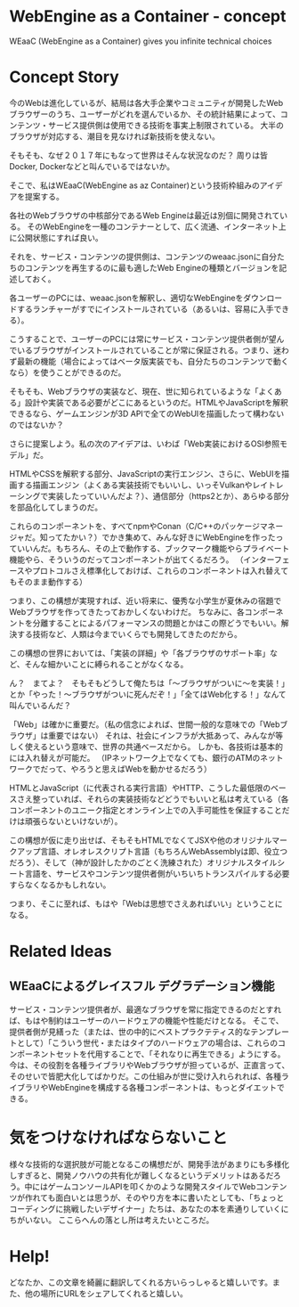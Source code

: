 # WebEngine as a Container - concept

WEaaC (WebEngine as a Container) gives you infinite technical choices

# Concept Story

今のWebは進化しているが、結局は各大手企業やコミュニティが開発したWebブラウザーのうち、ユーザーがどれを選んでいるか、その統計結果によって、コンテンツ・サービス提供側は使用できる技術を事実上制限されている。
大半のブラウザが対応する、潮目を見なければ新技術を使えない。

そもそも、なぜ２０１７年にもなって世界はそんな状況なのだ？
周りは皆 Docker, Dockerなどと叫んでいるではないか。

そこで、私はWEaaC(WebEngine as az Container)という技術枠組みのアイデアを提案する。

各社のWebブラウザの中核部分であるWeb Engineは最近は別個に開発されている。
そのWebEngineを一種のコンテナーとして、広く流通、インターネット上に公開状態にすれば良い。

それを、サービス・コンテンツの提供側は、コンテンツのweaac.jsonに自分たちのコンテンツを再生するのに最も適したWeb Engineの種類とバージョンを記述しておく。

各ユーザーのPCには、weaac.jsonを解釈し、適切なWebEngineをダウンロードするランチャーがすでにインストールされている（あるいは、容易に入手できる）。

こうすることで、ユーザーのPCには常にサービス・コンテンツ提供者側が望んでいるブラウザがインストールされていることが常に保証される。つまり、迷わず最新の機能（場合によってはベータ版実装でも、自分たちのコンテンツで動くなら）を使うことができるのだ。

そもそも、Webブラウザの実装など、現在、世に知られているような「よくある」設計や実装である必要がどこにあるというのだ。HTMLやJavaScriptを解釈できるなら、ゲームエンジンが3D APIで全てのWebUIを描画したって構わないのではないか？

さらに提案しよう。私の次のアイデアは、いわば「Web実装におけるOSI参照モデル」だ。

HTMLやCSSを解釈する部分、JavaScriptの実行エンジン、さらに、WebUIを描画する描画エンジン（よくある実装技術でもいいし、いっそVulkanやレイトレーシングで実装したっていいんだよ？）、通信部分（https2とか）、あらゆる部分を部品化してしまうのだ。

これらのコンポーネントを、すべてnpmやConan（C/C++のパッケージマネージャだ。知ってたかい？）でかき集めて、みんな好きにWebEngineを作ったっていいんだ。もちろん、その上で動作する、ブックマーク機能やらプライベート機能やら、そういうのだってコンポーネントが出てくるだろう。
（インターフェースやプロトコルさえ標準化しておけば、これらのコンポーネントは入れ替えてもそのまま動作する）

つまり、この構想が実現すれば、近い将来に、優秀な小学生が夏休みの宿題でWebブラウザを作ってきたっておかしくないわけだ。
ちなみに、各コンポーネントを分離することによるパフォーマンスの問題とかはこの際どうでもいい。解決する技術など、人類は今までいくらでも開発してきたのだから。

この構想の世界においては、「実装の詳細」や「各ブラウザのサポート率」など、そんな細かいことに縛られることがなくなる。

ん？　まてよ？　そもそもどうして俺たちは「〜ブラウザがついに〜を実装！」とか「やった！〜ブラウザがついに死んだぞ！」「全てはWeb化する！」なんて叫んでいるんだ？

「Web」は確かに重要だ。（私の信念によれば、世間一般的な意味での「Webブラウザ」は重要ではない）
それは、社会にインフラが大抵あって、みんなが等しく使えるという意味で、世界の共通ベースだから。
しかも、各技術は基本的には入れ替えが可能だ。
（IPネットワーク上でなくても、銀行のATMのネットワークでだって、やろうと思えばWebを動かせるだろう）

HTMLとJavaScript（に代表される実行言語）やHTTP、こうした最低限のベースさえ整っていれば、それらの実装技術などどうでもいいと私は考えている（各コンポーネントのユニーク指定とオンライン上での入手可能性を保証することだけは頑張らないといけないが）。

この構想が仮に走り出せば、そもそもHTMLでなくてJSXや他のオリジナルマークアップ言語、オレオレスクリプト言語（もちろんWebAssemblyは即、役立つだろう）、そして（神が設計したかのごとく洗練された）オリジナルスタイルシート言語を、サービスやコンテンツ提供者側がいちいちトランスパイルする必要すらなくなるかもしれない。

つまり、そこに至れば、もはや「Webは思想でさえあればいい」ということになる。

# Related Ideas

## WEaaCによるグレイスフル デグラデーション機能

サービス・コンテンツ提供者が、最適なブラウザを常に指定できるのだとすれば、もはや制約はユーザーのハードウェアの機能や性能だけとなる。
そこで、提供者側が見繕った（または、世の中的にベストプラクテティス的なテンプレートとして）「こういう世代・またはタイプのハードウェアの場合は、これらのコンポーネントセットを代用することで、「それなりに再生できる」ようにする。
今は、その役割を各種ライブラリやWebブラウザが担っているが、正直言って、そのせいで皆肥大化してばかりだ。この仕組みが世に受け入れられれば、各種ライブラリやWebEngineを構成する各種コンポーネントは、もっとダイエットできる。

# 気をつけなければならないこと

様々な技術的な選択肢が可能となるこの構想だが、開発手法があまりにも多様化しすぎると、開発ノウハウの共有化が難しくなるというデメリットはあるだろう。中にはゲームコンソールAPIを叩くかのような開発スタイルでWebコンテンツが作れても面白いとは思うが、そのやり方を本に書いたとしても、「ちょっとコーディングに挑戦したいデザイナー」たちは、あなたの本を素通りしていくにちがいない。
ここらへんの落とし所は考えたいところだ。

# Help!

どなたか、この文章を綺麗に翻訳してくれる方いらっしゃると嬉しいです。また、他の場所にURLをシェアしてくれると嬉しい。
